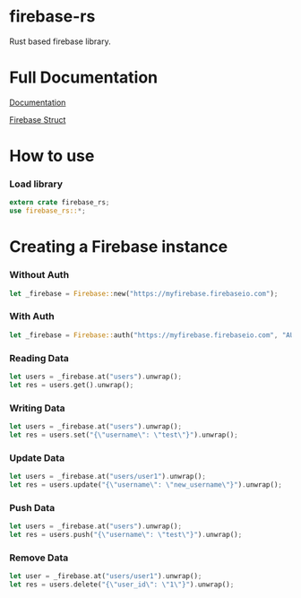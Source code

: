 # firebase-rs

Rust based firebase library.

# Full Documentation
[Documentation](https://docs.rs/firebase-rs/1.0.1/firebase_rs/)

[Firebase Struct](https://docs.rs/firebase-rs/1.0.1/firebase_rs/struct.Firebase.html)

# How to use

### Load library
````rust
extern crate firebase_rs;
use firebase_rs::*;
````

# Creating a Firebase instance

### Without Auth
````rust
let _firebase = Firebase::new("https://myfirebase.firebaseio.com");
````

### With Auth
````rust
let _firebase = Firebase::auth("https://myfirebase.firebaseio.com", "AUTH_KEY");
````

### Reading Data
````rust
let users = _firebase.at("users").unwrap();
let res = users.get().unwrap();
````

### Writing Data
````rust
let users = _firebase.at("users").unwrap();
let res = users.set("{\"username\": \"test\"}").unwrap();
````


### Update Data
````rust
let users = _firebase.at("users/user1").unwrap();
let res = users.update("{\"username\": \"new_username\"}").unwrap();
````

### Push Data
````rust
let users = _firebase.at("users").unwrap();
let res = users.push("{\"username\": \"test\"}").unwrap();
````

### Remove Data
````rust
let user = _firebase.at("users/user1").unwrap();
let res = users.delete("{\"user_id\": \"1\"}").unwrap();
````







